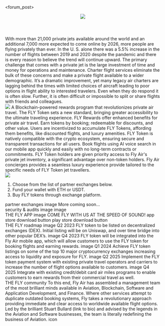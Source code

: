 <?xml version="1.0" encoding="UTF-8"?>
<forum_post>
  <header>
    <image src="big_image.jpg" />
  </header>
  <section>
    <title>About fly air</title>
    <text color="red">
      With more than 21,000 private jets available around the world and an additional 7,000 more expected to come online by 2026, more people are flying privately than ever. In the U. S. alone there was a 5.5% increase in the number of flights between 2019 and 2020 despite the pandemic and there is every reason to believe the trend will continue upward. The primary challenge that comes with a private jet is the large investment of time and money for operations and maintenance. Charter flight services eliminate the bulk of these concerns and make a private flight available to a wider demographic. It’s a dramatic improvement, yet many legacy air charters are lagging behind the times with limited choices of aircraft leading to poor options in flight ability to interested travelers. Even when they do respond it is often slow. Further, it is often difficult or impossible to split or share flights with friends and colleagues.
    </text>
  </section>
  <section>
    <title>FLy token &amp; features</title>
    <image src="big_image2.jpg" />
    <text color="red">
      A Blockchain-powered rewards program that revolutionizes private air travel. The FLY Token sets a new standard, bringing greater accessibility to the ultimate traveling experience. 
    </text>
    <sub_section>
      <title>Rewards Program</title>
      <text bold="true">
        FLY Rewards offer enhanced benefits for private air travel. Earn tokens by booking; redeemable for discounts, and other value.
      </text>
    </sub_section>
    <sub_section>
      <title>Discounted Flights</title>
      <text bold="true">
        Users are incentivized to accumulate FLY Tokens, affording them benefits, like discounted flights, and luxury amenities.
      </text>
    </sub_section>
    <sub_section>
      <title>Blockchain Powered</title>
      <text bold="true">
        FLY Token is natively compatible with the crypto ecosystem, ensuring secure and transparent transactions for all users.
      </text>
    </sub_section>
    <sub_section>
      <title>On-demand Booking Service</title>
      <text bold="true">
        Book flights using AI voice search in our mobile app quickly and easily with no long-term contracts or commitments.
      </text>
    </sub_section>
    <sub_section>
      <title>Inventory Access</title>
      <text bold="true">
        FLY Token holders are given priority access to Fly Air's private jet inventory, a significant advantage over non-token holders.
      </text>
    </sub_section>
    <sub_section>
      <title>Concierge Services</title>
      <text bold="true">
        Fly Air concierges provides a seamless luxury experience provide tailored to the specific needs of FLY Token jet travellers.
      </text>
    </sub_section>
  </section>
  <section>
    <title>How to buy</title>
    <image src="big_image3.jpg" />
    <ol>
      <li>Choose from the list of partner exchanges below.</li>
      <li>Fund your wallet with ETH or USDT.</li>
      <li>Buy FLY tokens through exchange platform.</li>
    </ol>
  </section>
  <section>
    <heading color="red">partner exchanges</heading>
    <partner-logo>image</partner-logo>
    <more-coming-soon>More coming soon...</more-coming-soon>
  </section>
  <section>
    <heading color="red">security &amp; audits</heading>
    <image>image</image>
    <image>image</image>
  </section>
  <section>
    <heading color="red">THE FLY APP</heading>
    <big-image>image</big-image>
    <heading color="red">COME FLY WITH US</heading>
    <heading color="red">AT THE SPEED OF SOUND!</heading>
    <download-button>app store download button</download-button>
    <download-button>play store download button</download-button>
  </section>
  <section>
    <heading color="red">THE FLY roadmap</heading>
    <image>image</image>
    <timeframe>Q2 2023</timeframe>
    <description>FLY token to be listed on decentralized exchanges (DEX). Initial listing will be on Uniswap, and over time bridge into other popular DEX’s.</description>
    <image>image</image>
    <timeframe>Q4 2023</timeframe>
    <description>FLY token will be integrated into the Fly Air mobile app, which will allow customers to use the FLY token for booking flights and earning rewards.</description>
    <image>image</image>
    <timeframe>Q1 2024</timeframe>
    <description>Achieve FLY token listings on some of the top 10 major cryptocurrency exchanges increasing access to liquidity and exposure for FLY.</description>
    <image>image</image>
    <timeframe>Q2 2025</timeframe>
    <description>Implement the FLY token payment system with existing private travel operators and carriers to increase the number of flight options available to customers.</description>
    <image>image</image>
    <timeframe>Q4 2025</timeframe>
    <description>Integrate with existing credit/debit card air miles programs to enable customers to earn rewards from their commercial travel as well.</description>
  </section>
  <section>
    <heading color="red">THE FLY community</heading>
    <description>To this end, Fly Air has assembled a management team of the most brilliant minds available in Aviation, Blockchain, Software and Application Development, and Finance. Where other services attempt to duplicate outdated booking systems, Fly takes a revolutionary approach providing immediate and clear access to worldwide available flight options. Led by the brilliant Stuart Bullard (link to bio) and advised by the legends in the Aviation and Software businesses, the team is literally redefining the business of Aviation.</description>
    <facebook-icon>icon</facebook-icon>
  </section>
</forum_post>
